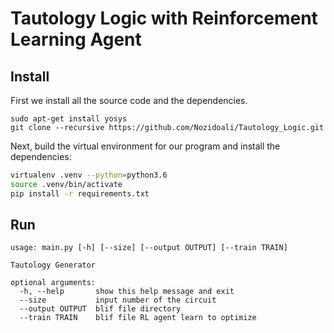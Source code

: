 # Tautology Logic with Reinforcement Learning Agent

## Install
First we install all the source code and the dependencies.
```
sudo apt-get install yosys
git clone --recursive https://github.com/Nozidoali/Tautology_Logic.git
```

Next, build the virtual environment for our program and install the dependencies:
```sh
virtualenv .venv --python=python3.6
source .venv/bin/activate
pip install -r requirements.txt
```

## Run

```
usage: main.py [-h] [--size] [--output OUTPUT] [--train TRAIN]

Tautology Generator

optional arguments:
  -h, --help       show this help message and exit
  --size           input number of the circuit
  --output OUTPUT  blif file directory
  --train TRAIN    blif file RL agent learn to optimize
```